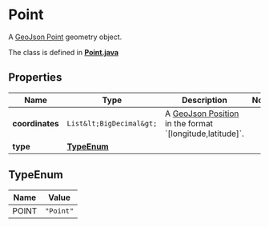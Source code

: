 

# Point

A [GeoJson Point](https://tools.ietf.org/html/rfc7946#section-3.1.2) geometry object.

The class is defined in **[Point.java](../../src/main/java/example/micronaut/model/Point.java)**

## Properties

Name | Type | Description | Notes
------------ | ------------- | ------------- | -------------
**coordinates** | `List&lt;BigDecimal&gt;` | A [GeoJson Position](https://tools.ietf.org/html/rfc7946#section-3.1.1) in the format &#x60;[longitude,latitude]&#x60;. | 
**type** | [**TypeEnum**](#TypeEnum) |  | 


## TypeEnum

Name | Value
---- | -----
POINT | `"Point"`


